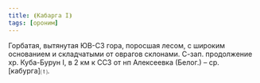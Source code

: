 ```yaml
---
title: ⦗Кабарга I⦘
tags: [ороним]
---
```


Горбатая, вытянутая ЮВ-СЗ гора, поросшая лесом, с широким основанием и
складчатыми от оврагов склонами. С-зап. продолжение хр. Куба-Бурун I, в 2 км к
ССЗ от нп Алексеевка (Белог.) – ср. [кабурга]⒯.
